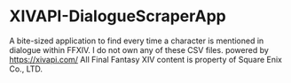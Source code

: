 # XIVAPI-DialogueScraperApp
A bite-sized application to find every time a character is mentioned in dialogue within FFXIV. I do not own any of these CSV files. 
powered by https://xivapi.com/
All Final Fantasy XIV content is property of Square Enix Co., LTD.
